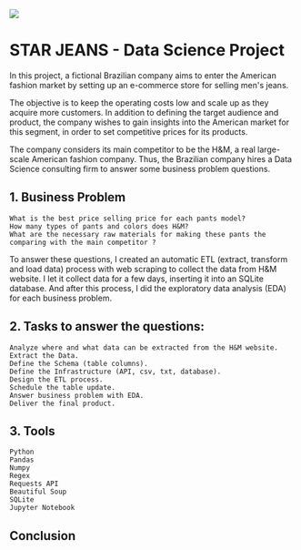 ![](https://github.com/luanjesus/star_jeans/blob/main/repos/img/star_jeans.png)
# STAR JEANS - Data Science Project

In this project, a fictional Brazilian company aims to enter the American fashion market by setting up an e-commerce store for selling men's jeans.

The objective is to keep the operating costs low and scale up as they acquire more customers. In addition to defining the target audience and product, the company wishes to gain insights into the American market for this segment, in order to set competitive prices for its products. 

The company considers its main competitor to be the H&M, a real large-scale American fashion company. Thus, the Brazilian company hires a Data Science consulting firm to answer some business problem questions.

## 1. Business Problem

    What is the best price selling price for each pants model?
    How many types of pants and colors does H&M?
    What are the necessary raw materials for making these pants the comparing with the main competitor ?

To answer these questions, I created an automatic ETL (extract, transform and load data) process with web scraping to collect the data from H&M website. I let it collect data for a few days, inserting it into an SQLite database. And after this process, I did the exploratory data analysis (EDA) for each business problem.

## 2. Tasks to answer the questions:

    Analyze where and what data can be extracted from the H&M website.
    Extract the Data.
    Define the Schema (table columns).
    Define the Infrastructure (API, csv, txt, database).
    Design the ETL process.
    Schedule the table update.
    Answer business problem with EDA.
    Deliver the final product.

## 3. Tools
    Python
    Pandas
	Numpy
	Regex
	Requests API
	Beautiful Soup
	SQLite	
	Jupyter Notebook

## Conclusion
